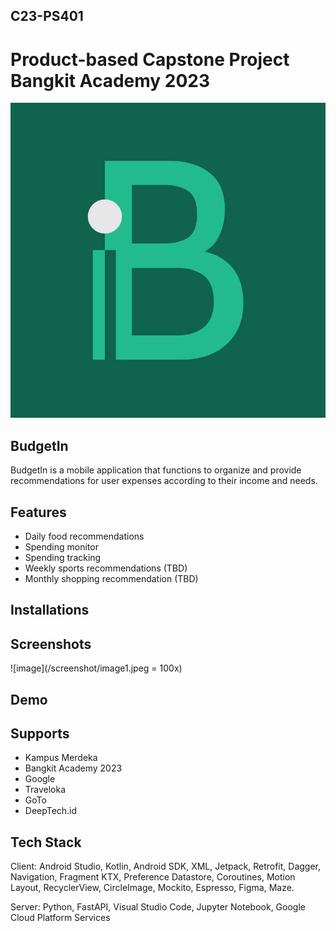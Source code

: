## C23-PS401 
# Product-based Capstone Project Bangkit Academy 2023

![](https://github.com/BudgetInCapstone/.github/blob/main/logo%20budgetin.png)

## BudgetIn 
BudgetIn is a mobile application that functions to organize and provide recommendations for user expenses according to their income and needs.

## Features
- Daily food recommendations 
- Spending monitor  
- Spending tracking
- Weekly sports recommendations (TBD)
- Monthly shopping recommendation (TBD)

## Installations

## Screenshots
![image](/screenshot/image1.jpeg = 100x)
## Demo  

## Supports
- Kampus Merdeka
- Bangkit Academy 2023
- Google
- Traveloka
- GoTo
- DeepTech.id

## Tech Stack
Client: Android Studio, Kotlin, Android SDK, XML, Jetpack, Retrofit, Dagger, Navigation, Fragment KTX, Preference Datastore, Coroutines, Motion Layout, RecyclerView, CircleImage, Mockito, Espresso, Figma, Maze. 

Server: Python, FastAPI, Visual Studio Code, Jupyter Notebook, Google Cloud Platform Services



